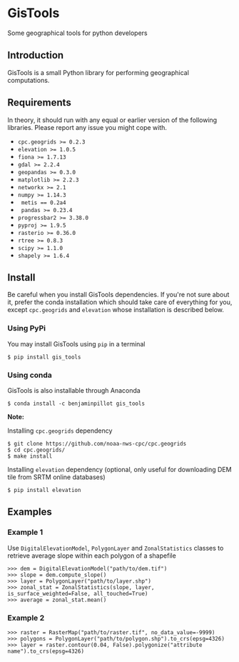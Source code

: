 # GisTools
Some geographical tools for python developers

## Introduction
GisTools is a small Python library for performing geographical computations.

## Requirements
In theory, it should run with any equal or earlier version of the following libraries. Please report any issue you might cope with.

* `` cpc.geogrids >= 0.2.3 ``
* `` elevation >= 1.0.5 ``
* `` fiona >= 1.7.13 ``
* `` gdal >= 2.2.4 ``
* `` geopandas >= 0.3.0 ``
* `` matplotlib >= 2.2.3 ``
* `` networkx >= 2.1 ``
* `` numpy >= 1.14.3 ``
* `` metis == 0.2a4``
* `` pandas >= 0.23.4``
* `` progressbar2 >= 3.38.0 ``
* `` pyproj >= 1.9.5 ``
* `` rasterio >= 0.36.0 ``
* `` rtree >= 0.8.3 ``
* `` scipy >= 1.1.0 ``
* `` shapely >= 1.6.4 ``


## Install
Be careful when you install GisTools dependencies. If you're not sure about it, prefer the conda installation which should take care of everything for you, except ``cpc.geogrids`` and ``elevation`` whose installation is described below.

### Using PyPi

You may install GisTools using ``pip`` in a terminal
```
$ pip install gis_tools
```

### Using conda

GisTools is also installable through Anaconda
```
$ conda install -c benjaminpillot gis_tools
```

**Note:** 

Installing ``cpc.geogrids`` dependency
```
$ git clone https://github.com/noaa-nws-cpc/cpc.geogrids
$ cd cpc.geogrids/
$ make install
```

Installing ``elevation`` dependency (optional, only useful for downloading DEM tile from SRTM online databases)
```
$ pip install elevation
```

## Examples

### Example 1

Use ``DigitalElevationModel``, ``PolygonLayer`` and ``ZonalStatistics`` classes to retrieve average slope within each polygon of a shapefile
```
>>> dem = DigitalElevationModel("path/to/dem.tif")
>>> slope = dem.compute_slope()
>>> layer = PolygonLayer("path/to/layer.shp")
>>> zonal_stat = ZonalStatistics(slope, layer, is_surface_weighted=False, all_touched=True)
>>> average = zonal_stat.mean()
```

### Example 2
```
>>> raster = RasterMap("path/to/raster.tif", no_data_value=-9999)
>>> polygons = PolygonLayer("path/to/polygon.shp").to_crs(epsg=4326)
>>> layer = raster.contour(0.04, False).polygonize("attribute name").to_crs(epsg=4326)
```


